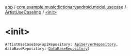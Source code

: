 [app](../../index.md) / [com.example.musicdictionaryandroid.model.usecase](../index.md) / [ArtistUseCaseImp](index.md) / [&lt;init&gt;](./-init-.md)

# &lt;init&gt;

`ArtistUseCaseImp(apiRepository: `[`ApiServerRepository`](../../com.example.musicdictionaryandroid.model.repository/-api-server-repository/index.md)`, dataBaseRepository: `[`DataBaseRepository`](../../com.example.musicdictionaryandroid.model.repository/-data-base-repository/index.md)`)`